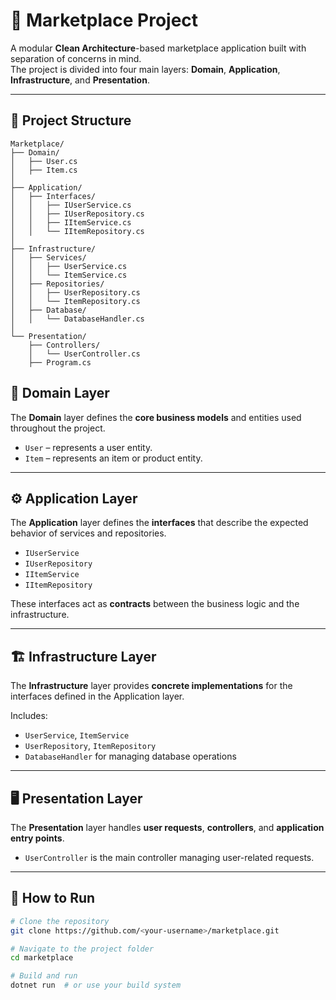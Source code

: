 # 🛒 Marketplace Project

A modular **Clean Architecture**-based marketplace application built with separation of concerns in mind.  
The project is divided into four main layers: **Domain**, **Application**, **Infrastructure**, and **Presentation**.

---

## 🧱 Project Structure

```plaintext
Marketplace/
├── Domain/
│   ├── User.cs
│   ├── Item.cs
│
├── Application/
│   ├── Interfaces/
│   │   ├── IUserService.cs
│   │   ├── IUserRepository.cs
│   │   ├── IItemService.cs
│   │   └── IItemRepository.cs
│
├── Infrastructure/
│   ├── Services/
│   │   ├── UserService.cs
│   │   └── ItemService.cs
│   ├── Repositories/
│   │   ├── UserRepository.cs
│   │   └── ItemRepository.cs
│   ├── Database/
│   │   └── DatabaseHandler.cs
│
└── Presentation/
    ├── Controllers/
    │   └── UserController.cs
    ├── Program.cs
```

## 🧩 Domain Layer

The **Domain** layer defines the **core business models** and entities used throughout the project.

- `User` – represents a user entity.
- `Item` – represents an item or product entity.

---

## ⚙️ Application Layer

The **Application** layer defines the **interfaces** that describe the expected behavior of services and repositories.

- `IUserService`
- `IUserRepository`
- `IItemService`
- `IItemRepository`

These interfaces act as **contracts** between the business logic and the infrastructure.

---

## 🏗️ Infrastructure Layer

The **Infrastructure** layer provides **concrete implementations** for the interfaces defined in the Application layer.

Includes:
- `UserService`, `ItemService`
- `UserRepository`, `ItemRepository`
- `DatabaseHandler` for managing database operations

---

## 🖥️ Presentation Layer

The **Presentation** layer handles **user requests**, **controllers**, and **application entry points**.

- `UserController` is the main controller managing user-related requests.

---

## 🚀 How to Run

```bash
# Clone the repository
git clone https://github.com/<your-username>/marketplace.git

# Navigate to the project folder
cd marketplace

# Build and run
dotnet run  # or use your build system
